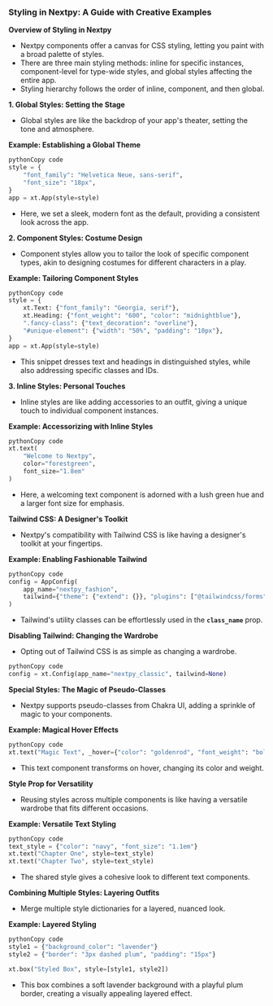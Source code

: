 ### **Styling in Nextpy: A Guide with Creative Examples**

**Overview of Styling in Nextpy**

- Nextpy components offer a canvas for CSS styling, letting you paint with a broad palette of styles.
- There are three main styling methods: inline for specific instances, component-level for type-wide styles, and global styles affecting the entire app.
- Styling hierarchy follows the order of inline, component, and then global.

**1. Global Styles: Setting the Stage**

- Global styles are like the backdrop of your app's theater, setting the tone and atmosphere.

**Example: Establishing a Global Theme**

```python
pythonCopy code
style = {
    "font_family": "Helvetica Neue, sans-serif",
    "font_size": "18px",
}
app = xt.App(style=style)

```

- Here, we set a sleek, modern font as the default, providing a consistent look across the app.

**2. Component Styles: Costume Design**

- Component styles allow you to tailor the look of specific component types, akin to designing costumes for different characters in a play.

**Example: Tailoring Component Styles**

```python
pythonCopy code
style = {
    xt.Text: {"font_family": "Georgia, serif"},
    xt.Heading: {"font_weight": "600", "color": "midnightblue"},
    ".fancy-class": {"text_decoration": "overline"},
    "#unique-element": {"width": "50%", "padding": "10px"},
}
app = xt.App(style=style)

```

- This snippet dresses text and headings in distinguished styles, while also addressing specific classes and IDs.

**3. Inline Styles: Personal Touches**

- Inline styles are like adding accessories to an outfit, giving a unique touch to individual component instances.

**Example: Accessorizing with Inline Styles**

```python
pythonCopy code
xt.text(
    "Welcome to Nextpy",
    color="forestgreen",
    font_size="1.8em"
)

```

- Here, a welcoming text component is adorned with a lush green hue and a larger font size for emphasis.

**Tailwind CSS: A Designer's Toolkit**

- Nextpy's compatibility with Tailwind CSS is like having a designer's toolkit at your fingertips.

**Example: Enabling Fashionable Tailwind**

```python
pythonCopy code
config = AppConfig(
    app_name="nextpy_fashion",
    tailwind={"theme": {"extend": {}}, "plugins": ["@tailwindcss/forms"]}
)

```

- Tailwind's utility classes can be effortlessly used in the **`class_name`** prop.

**Disabling Tailwind: Changing the Wardrobe**

- Opting out of Tailwind CSS is as simple as changing a wardrobe.

```python
pythonCopy code
config = xt.Config(app_name="nextpy_classic", tailwind=None)

```

**Special Styles: The Magic of Pseudo-Classes**

- Nextpy supports pseudo-classes from Chakra UI, adding a sprinkle of magic to your components.

**Example: Magical Hover Effects**

```python
pythonCopy code
xt.text("Magic Text", _hover={"color": "goldenrod", "font_weight": "bold"})

```

- This text component transforms on hover, changing its color and weight.

**Style Prop for Versatility**

- Reusing styles across multiple components is like having a versatile wardrobe that fits different occasions.

**Example: Versatile Text Styling**

```python
pythonCopy code
text_style = {"color": "navy", "font_size": "1.1em"}
xt.text("Chapter One", style=text_style)
xt.text("Chapter Two", style=text_style)

```

- The shared style gives a cohesive look to different text components.

**Combining Multiple Styles: Layering Outfits**

- Merge multiple style dictionaries for a layered, nuanced look.

**Example: Layered Styling**

```python
pythonCopy code
style1 = {"background_color": "lavender"}
style2 = {"border": "3px dashed plum", "padding": "15px"}

xt.box("Styled Box", style=[style1, style2])

```

- This box combines a soft lavender background with a playful plum border, creating a visually appealing layered effect.

